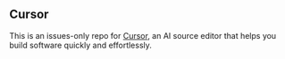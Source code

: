## Cursor

This is an issues-only repo for [Cursor](https://www.cursor.so), an AI source editor that helps you build software quickly and effortlessly.
